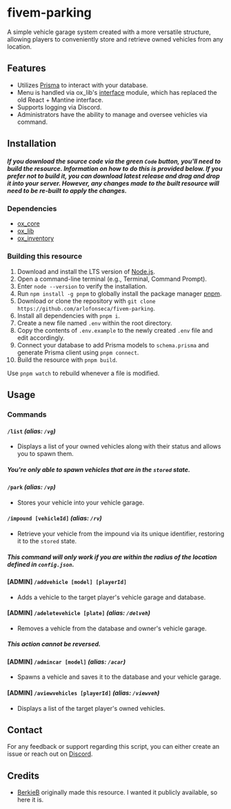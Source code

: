# fivem-parking

A simple vehicle garage system created with a more versatile structure, allowing players to conveniently store and retrieve owned vehicles from any location.

## Features

- Utilizes [Prisma](https://www.prisma.io) to interact with your database.
- Menu is handled via ox_lib's [interface](https://overextended.dev/ox_lib/Modules/Interface/Client/context) module, which has replaced the old React + Mantine interface.
- Supports logging via Discord.
- Administrators have the ability to manage and oversee vehicles via command.

## Installation

##### _If you download the source code via the green `Code` button, you'll need to build the resource. Information on how to do this is provided below. If you prefer not to build it, you can download latest release and drag and drop it into your server. However, any changes made to the built resource will need to be re-built to apply the changes._

### Dependencies

- [ox_core](https://github.com/overextended/ox_core)
- [ox_lib](https://github.com/overextended/ox_lib)
- [ox_inventory](https://github.com/overextended/ox_inventory)

### Building this resource

1. Download and install the LTS version of [Node.js](https://nodejs.org/en).
2. Open a command-line terminal (e.g., Terminal, Command Prompt).
3. Enter `node --version` to verify the installation.
4. Run `npm install -g pnpm` to globally install the package manager [pnpm](https://pnpm.io).
5. Download or clone the repository with `git clone https://github.com/arlofonseca/fivem-parking`.
6. Install all dependencies with `pnpm i`.
7. Create a new file named `.env` within the root directory.
8. Copy the contents of `.env.example` to the newly created `.env` file and edit accordingly.
9. Connect your database to add Prisma models to `schema.prisma` and generate Prisma client using `pnpm connect`.
10. Build the resource with `pnpm build`.

Use `pnpm watch` to rebuild whenever a file is modified.

## Usage

### Commands

#### `/list` _(alias: `/vg`)_

- Displays a list of your owned vehicles along with their status and allows you to spawn them.

##### _You're only able to spawn vehicles that are in the `stored` state._

#### `/park` _(alias: `/vp`)_

- Stores your vehicle into your vehicle garage.

#### `/impound [vehicleId]` _(alias: `/rv`)_

- Retrieve your vehicle from the impound via its unique identifier, restoring it to the `stored` state.

##### _This command will only work if you are within the radius of the location defined in `config.json`._

#### [ADMIN] `/addvehicle [model] [playerId]`

- Adds a vehicle to the target player's vehicle garage and database.

#### [ADMIN] `/adeletevehicle [plate]` _(alias: `/delveh`)_

- Removes a vehicle from the database and owner's vehicle garage.

##### _This action cannot be reversed._

#### [ADMIN] `/admincar [model]` _(alias: `/acar`)_

- Spawns a vehicle and saves it to the database and your vehicle garage.

#### [ADMIN] `/aviewvehicles [playerId]` _(alias: `/viewveh`)_

- Displays a list of the target player's owned vehicles.

## Contact

For any feedback or support regarding this script, you can either create an issue or reach out on [Discord](https://discord.com/invite/r7X3hztFG4).

## Credits

- [BerkieB](https://github.com/BerkieBb) originally made this resource. I wanted it publicly available, so here it is.